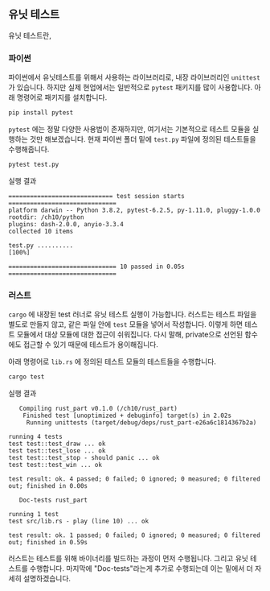 
## 유닛 테스트

유닛 테스트란, 

### 파이썬

파이썬에서 유닛테스트를 위해서 사용하는 라이브러리로, 내장 라이브러리인 `unittest` 가 있습니다. 하지만 실제 현업에서는 일반적으로  `pytest` 패키지를 많이 사용합니다. 아래 명령어로 패키지를 설치합니다.

```bash
pip install pytest
```

`pytest` 에는 정말 다양한 사용법이 존재하지만, 여기서는 기본적으로 테스트 모듈을 실행하는 것만 해보겠습니다. 현재 파이썬 폴더 밑에 `test.py` 파일에 정의된 테스트들을 수행해줍니다.

```bash
pytest test.py
```

실행 결과

```
============================= test session starts ==============================
platform darwin -- Python 3.8.2, pytest-6.2.5, py-1.11.0, pluggy-1.0.0
rootdir: /ch10/python
plugins: dash-2.0.0, anyio-3.3.4
collected 10 items                                                             

test.py ..........                                                       [100%]

============================== 10 passed in 0.05s ==============================
```



### 러스트

`cargo` 에 내장된 test 러너로 유닛 테스트 실행이 가능합니다. 러스트는 테스트 파일을 별도로 만들지 않고, 같은 파일 안에 `test` 모듈을 넣어서 작성합니다. 이렇게 하면 테스트 모듈에서 대상 모듈에 대한 접근이 쉬워집니다. 다시 말해, private으로 선언된 함수에도 접근할 수 있기 때문에 테스트가 용이해집니다.

아래 명령어로 `lib.rs` 에 정의된 테스트 모듈의 테스트들을 수행합니다.

```bash
cargo test
```

실행 결과

```
   Compiling rust_part v0.1.0 (/ch10/rust_part)
    Finished test [unoptimized + debuginfo] target(s) in 2.02s
     Running unittests (target/debug/deps/rust_part-e26a6c1814367b2a)

running 4 tests
test test::test_draw ... ok
test test::test_lose ... ok
test test::test_stop - should panic ... ok
test test::test_win ... ok

test result: ok. 4 passed; 0 failed; 0 ignored; 0 measured; 0 filtered out; finished in 0.00s

   Doc-tests rust_part

running 1 test
test src/lib.rs - play (line 10) ... ok

test result: ok. 1 passed; 0 failed; 0 ignored; 0 measured; 0 filtered out; finished in 0.59s
```

러스트는 테스트를 위해 바이너리를 빌드하는 과정이 먼저 수행됩니다. 그리고 유닛 테스트를 수행합니다. 마지막에 "Doc-tests"라는게 추가로 수행되는데 이는 밑에서 더 자세히 설명하겠습니다.


